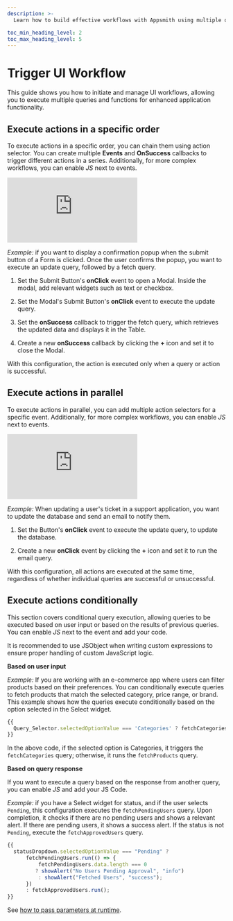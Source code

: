 ```yaml
---
description: >-
  Learn how to build effective workflows with Appsmith using multiple queries and execute them in the serial, parallel or conditional manner and programming widgets for smooth user interaction.

toc_min_heading_level: 2
toc_max_heading_level: 5
---
```


# Trigger UI Workflow

This guide shows you how to initiate and manage UI workflows, allowing you to execute multiple queries and functions for enhanced application functionality.

## Execute actions in a specific order

To execute actions in a specific order, you can chain them using action selector. You can create multiple **Events** and **OnSuccess** callbacks to trigger different actions in a series. Additionally, for more complex workflows, you can enable *JS* next to events.

<div style={{ position: "relative", paddingBottom: "calc(50.520833333333336% + 41px)", height: "0", width: "100%" }}>
  <iframe src="https://demo.arcade.software/6P4Z76FkgQ5LNXW3Oa5n?embed" frameborder="0" loading="lazy" webkitallowfullscreen mozallowfullscreen allowfullscreen style={{ position: "absolute", top: "0", left: "0", width: "100%", height: "100%", colorScheme: "light" }} title="Appsmith | Connect Data">
  </iframe>
</div>

<p></p>


*Example:*  if you want to display a confirmation popup when the submit button of a Form is clicked. Once the user confirms the popup, you want to execute an update query, followed by a fetch query.

1. Set the Submit Button's **onClick** event to open a Modal. Inside the modal, add relevant widgets such as text or checkbox.

2. Set the Modal's Submit Button's **onClick** event to execute the update query.

3. Set the **onSuccess** callback to trigger the fetch query, which retrieves the updated data and displays it in the Table.

4. Create a new **onSuccess** callback by clicking the **+** icon and set it to close the Modal.

With this configuration, the action is executed only when a query or action is successful.



## Execute actions in parallel 

To execute actions in parallel, you can add multiple action selectors for a specific event. Additionally, for more complex workflows, you can enable *JS* next to events.

<div style={{ position: "relative", paddingBottom: "calc(50.520833333333336% + 41px)", height: "0", width: "100%" }}>
  <iframe src="https://demo.arcade.software/weQmsVxt589vcXiLGTdc?embed" frameborder="0" loading="lazy" webkitallowfullscreen mozallowfullscreen allowfullscreen style={{ position: "absolute", top: "0", left: "0", width: "100%", height: "100%", colorScheme: "light" }} title="Appsmith | Connect Data">
  </iframe>
</div>

<p></p>




*Example:* When updating a user's ticket in a support application, you want to update the database and send an email to notify them.

1. Set the Button's **onClick** event to execute the update query, to update the database.

2. Create a new **onClick** event by clicking the **+** icon and set it to run the email query. 


With this configuration, all actions are executed at the same time, regardless of whether individual queries are successful or unsuccessful.





## Execute actions conditionally


This section covers conditional query execution, allowing queries to be executed based on user input or based on the results of previous queries. You can enable *JS* next to the event and add your code. 

It is recommended to use JSObject when writing custom expressions to ensure proper handling of custom JavaScript logic.

**Based on user input**

*Example:* If you are working with an e-commerce app where users can filter products based on their preferences. You can conditionally execute queries to fetch products that match the selected category, price range, or brand. This example shows how the queries execute conditionally based on the option selected in the Select widget.

```javascript
{{
  Query_Selector.selectedOptionValue === 'Categories' ? fetchCategories.run() : fetchProducts.run();
}}
```

In the above code, if the selected option is Categories, it triggers the `fetchCategories` query; otherwise, it runs the `fetchProducts` query.

**Based on query response**

If you want to execute a query based on the response from another query, you can enable *JS* and add your JS Code.


 *Example:* if you have a Select widget for status, and if the user selects `Pending`, this configuration executes the `fetchPendingUsers` query.  Upon completion,  it checks if there are no pending users and shows a relevant alert. If there are pending users, it shows a success alert. If the status is not `Pending`, execute the `fetchApprovedUsers` query.

```javascript
{{ 
  statusDropdown.selectedOptionValue === "Pending" ?
      fetchPendingUsers.run(() => {
          fetchPendingUsers.data.length === 0 
         ? showAlert("No Users Pending Approval", "info") 
          : showAlert("Fetched Users", "success");
      }) 
      : fetchApprovedUsers.run();
}}
```

See [how to pass parameters at runtime](/connect-data/concepts/dynamic-queries#passing-parameters-at-runtime-using-run).